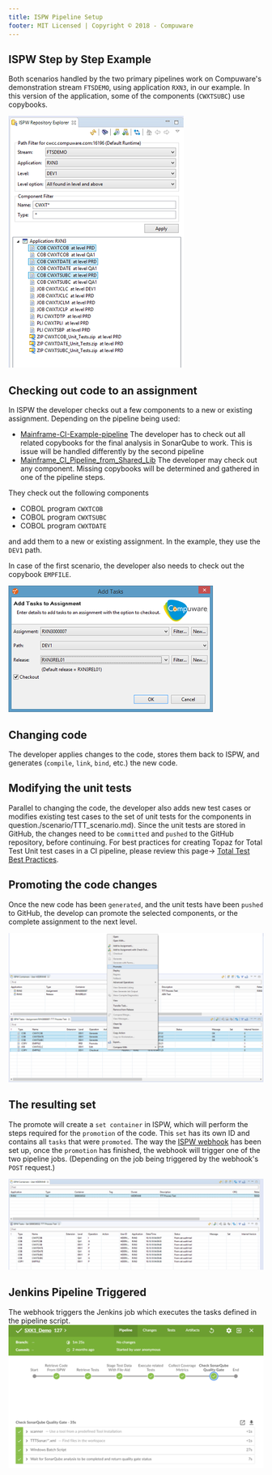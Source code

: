 ```yaml
---
title: ISPW Pipeline Setup
footer: MIT Licensed | Copyright © 2018 - Compuware
---
```


## ISPW Step by Step Example

Both scenarios handled by the two primary pipelines work on Compuware's demonstration stream `FTSDEMO`, using application `RXN3`, in our example. In this version of the application, some of the components (`CWXTSUBC`) use copybooks.

![ISPW repository explorer](./images/ISPW_repository_explorer.png)

## Checking out code to an assignment

In ISPW the developer checks out a few components to a new or existing assignment. Depending on the pipeline being used:

- [Mainframe-CI-Example-pipeline](../pipelines/Mainframe-CI-Example-pipeline.md)
The developer has to check out all related copybooks for the final analysis in SonarQube to work. This is issue will be handled differently by the second pipeline
- [Mainframe_CI_Pipeline_from_Shared_Lib](../shared_library/Mainframe_CI_Pipeline_from_Shared_Lib.md)
The developer may check out any component. Missing copybooks will be determined and gathered in one of the pipeline steps.

They check out the following components

- COBOL program `CWXTCOB`
- COBOL program `CWXTSUBC`
- COBOL program `CWXTDATE`

and add them to a new or existing assignment. In the example, they use the `DEV1` path.

In case of the first scenario, the developer also needs to check out the copybook `EMPFILE`.

![ISPW checkout](./images/ISPW_checkout.png)

## Changing code

The developer applies changes to the code, stores them back to ISPW, and generates (`compile`, `link`, `bind`, etc.) the new code.

## Modifying the unit tests

Parallel to changing the code, the developer also adds new test cases or modifies existing test cases to the set of unit tests for the components in question./scenario/TTT_scenario.md). Since the unit tests are stored in GitHub, the changes need to be `committed` and `pushed` to the GitHub repository, before continuing.  For best practices for creating Topaz for Total Test Unit test cases in a CI pipeline, please review this page-> [Total Test Best Practices](./TTT_scenario.md).

## Promoting the code changes

Once the new code has been `generated`, and the unit tests have been `pushed` to GitHub, the develop can promote the selected components, or the complete assignment to the next level.

![ISPW promote](./images/ISPW_promote.png)

## The resulting set

The promote will create a `set container` in ISPW, which will perform the steps required for the `promotion` of the code. This `set` has its own ID and contains all `tasks` that were `promoted`. The way the [ISPW webhook](../tool_configuration/webhook_setup.md) has been set up, once the `promotion` has finished, the webhook will trigger one of the two pipeline jobs. (Depending on the job being triggered by the webhook's `POST` request.)

![ISPW set](./images/ISPW_set.png)

## Jenkins Pipeline Triggered

The webhook triggers the Jenkins job which executes the tasks defined in the pipeline script.  
![ISPW set](../pipelines/images/Jenkins_Pipeline.png)